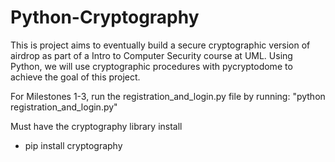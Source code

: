 # Python-Cryptography
This is project aims to eventually build a secure cryptographic version of airdrop as part of a Intro to Computer Security course at UML. Using Python, we will use cryptographic procedures with pycryptodome to achieve the goal of this project.

For Milestones 1-3, run the registration_and_login.py file by running:
  "python registration_and_login.py"

Must have the cryptography library install
  - pip install cryptography
